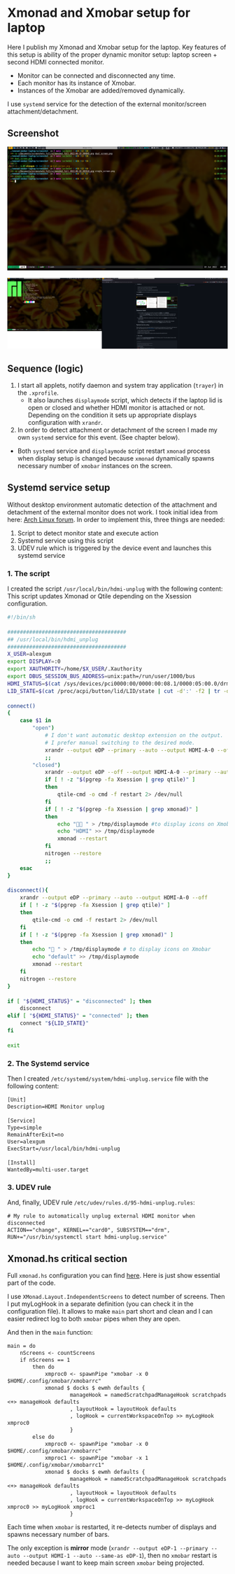 # Xmonad and Xmobar setup for laptop

Here I publish my Xmonad and Xmobar setup for the laptop.
Key features of this setup is ability of the proper dynamic monitor setup: laptop screen + second HDMI connected monitor.

- Monitor can be connected and disconnected any time.
- Each monitor has its instance of Xmobar.
- Instances of the Xmobar are added/removed dynamically.

I use `systemd` service for the detection of the external monitor/screen attachment/detachment.

## Screenshot

![Single screen shot](screenshot/single_screen.png)

![Dual screen shot](screenshot/dual_screen.png)

## Sequence (logic)

1. I start all applets, notify daemon and system tray application (`trayer`) in the `.xprofile`.
    - It also launches `displaymode` script, which detects if the laptop lid is open or closed and whether HDMI monitor is attached or not. Depending on the condition it sets up appropriate displays configuration with `xrandr`.
2. In order to detect attachment or detachment of the screen I made my own `systemd` service for this event. (See chapter below).
  - Both `systemd` service and `displaymode` script restart `xmonad` process when display setup is changed because `xmonad` dynamically spawns necessary number of `xmobar` instances on the screen.

## Systemd service setup

Without desktop environment automatic detection of the attachment and detachment of the external monitor does not work.
I took initial idea from here: [Arch Linux forum](https://bbs.archlinux.org/viewtopic.php?id=170294).
In order to implement this, three things are needed:

1. Script to detect monitor state and execute action
2. Systemd service using this script
3. UDEV rule which is triggered by the device event and launches this systemd service

### 1. The script

I created the script `/usr/local/bin/hdmi-unplug` with the following content:
This script updates Xmonad or Qtile depending on the Xsession configuration.

```sh
#!/bin/sh

######################################
## /usr/local/bin/hdmi_unplug
######################################
X_USER=alexgum
export DISPLAY=:0
export XAUTHORITY=/home/$X_USER/.Xauthority
export DBUS_SESSION_BUS_ADDRESS=unix:path=/run/user/1000/bus
HDMI_STATUS=$(cat /sys/devices/pci0000:00/0000:00:08.1/0000:05:00.0/drm/card0/card0-HDMI-A-1/status)
LID_STATE=$(cat /proc/acpi/button/lid/LID/state | cut -d':' -f2 | tr -d ' ')

connect()
{   
    case $1 in
        "open")
            # I don't want automatic desktop extension on the output.
            # I prefer manual switching to the desired mode.
            xrandr --output eDP --primary --auto --output HDMI-A-0 --off
            ;;
        "closed")
            xrandr --output eDP --off --output HDMI-A-0 --primary --auto
            if [ ! -z "$(pgrep -fa Xsession | grep qtile)" ]
            then
                qtile-cmd -o cmd -f restart 2> /dev/null
            fi
            if [ ! -z "$(pgrep -fa Xsession | grep xmonad)" ]
            then
                echo " " > /tmp/displaymode #to display icons on Xmobar
                echo "HDMI" >> /tmp/displaymode
                xmonad --restart
            fi
            nitrogen --restore
            ;;
    esac
}

disconnect(){
    xrandr --output eDP --primary --auto --output HDMI-A-0 --off
    if [ ! -z "$(pgrep -fa Xsession | grep qtile)" ]
    then
        qtile-cmd -o cmd -f restart 2> /dev/null
    fi
    if [ ! -z "$(pgrep -fa Xsession | grep xmonad)" ]
    then
        echo " " > /tmp/displaymode # to display icons on Xmobar
        echo "default" >> /tmp/displaymode
        xmonad --restart
    fi
    nitrogen --restore
}

if [ "${HDMI_STATUS}" = "disconnected" ]; then
    disconnect
elif [ "${HDMI_STATUS}" = "connected" ]; then
    connect "${LID_STATE}"
fi

exit
```

### 2. The Systemd service

Then I created `/etc/systemd/system/hdmi-unplug.service` file with the following content:

```text
[Unit]
Description=HDMI Monitor unplug

[Service]
Type=simple
RemainAfterExit=no
User=alexgum
ExecStart=/usr/local/bin/hdmi-unplug

[Install]
WantedBy=multi-user.target
```

### 3. UDEV rule

And, finally, UDEV rule `/etc/udev/rules.d/95-hdmi-unplug.rules`:

```text
# My rule to automatically unplug external HDMI monitor when disconnected
ACTION=="change", KERNEL=="card0", SUBSYSTEM=="drm", RUN+="/usr/bin/systemctl start hdmi-unplug.service"
```

## Xmonad.hs critical section

Full `xmonad.hs` configuration you can find [here](.xmonad/xmonad.hs). Here is just show essential part of the code.

I use `XMonad.Layout.IndependentScreens` to detect number of screens.
Then I put myLogHook in a separate definition (you can check it in the configuration file). It allows to make `main` part short and clean and I can easier redirect log to both `xmobar` pipes when they are open.

And then in the `main` function:

```
main = do
    nScreens <- countScreens
    if nScreens == 1
        then do 
            xmproc0 <- spawnPipe "xmobar -x 0 $HOME/.config/xmobar/xmobarrc"
            xmonad $ docks $ ewmh defaults {
                    manageHook = namedScratchpadManageHook scratchpads <+> manageHook defaults
                    , layoutHook = layoutHook defaults
                    , logHook = currentWorkspaceOnTop >> myLogHook xmproc0
                    }
        else do
            xmproc0 <- spawnPipe "xmobar -x 0 $HOME/.config/xmobar/xmobarrc"
            xmproc1 <- spawnPipe "xmobar -x 1 $HOME/.config/xmobar/xmobarrc1"
            xmonad $ docks $ ewmh defaults {
                    manageHook = namedScratchpadManageHook scratchpads <+> manageHook defaults
                    , layoutHook = layoutHook defaults
                    , logHook = currentWorkspaceOnTop >> myLogHook xmproc0 >> myLogHook xmproc1
                    }
```

Each time when `xmobar` is restarted, it re-detects number of displays and spawns necessary number of bars.

The only exception is **mirror** mode (`xrandr --output eDP-1 --primary --auto --output HDMI-1 --auto --same-as eDP-1`), then no `xmobar` restart is needed because I want to keep main screen `xmobar` being projected.
